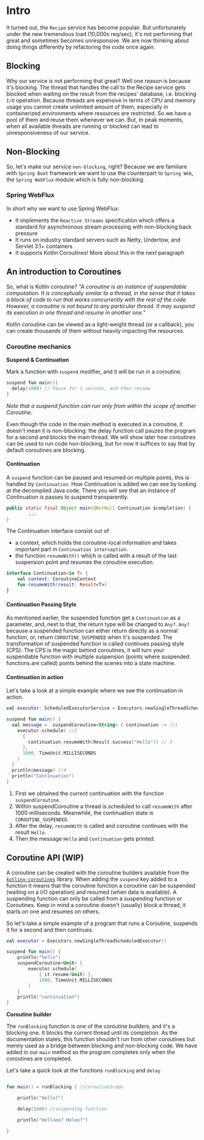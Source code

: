 # Intro

It turned out, the `Recipe` service has become populair. But unfortunately under the new
tremendous load (10,000s req/sec), it's not performing that great and sometimes becomes unresponsive. We are now
thinking about doing things differently by refactoring the code once again. 

## Blocking

Why our service is not performing that great? Well one reason is because it's blocking.
The thread that handles the call to the Recipe service gets blocked when waiting on the result from the recipes'
database, i.e. blocking `I/O` operation.
Because threads are expensive in terms of CPU and memory usage you cannot create unlimited amount of them, especially in
containerized environments where
resources are restricted. So we have a pool of them and reuse them whenever we can. But, In peak moments, when all
available threads are running or blocked can lead to unresponsiveness of our service.

## Non-Blocking

So, let's make our service `non-blocking`, right?
Because we are familiare with `Spring Boot` framework we want to use the counterpart to `Spring Web`,
the `Spring WebFlux` module which is fully non-blocking.

### Spring WebFlux

In short why we want to use Spring WebFlux:

- It implements the `Reactive Streams` specification which offers a standard for asynchronous stream processing with non-blocking back
  pressure
- It runs on industry standard servers such as Netty, Undertow, and Servlet 3.1+ containers
- It supports Kotlin Coroutines! More about this in the next paragraph

## An introduction to Coroutines

So, what is Kotlin coroutine?
*"A coroutine is an instance of suspendable computation.
It is conceptually similar to a thread,
in the sense that it takes a block of code to run that works concurrently with the rest of the code.
However, a coroutine is not bound to any particular thread.
It may suspend its execution in one thread and resume in another one."*

Kotlin coroutine can be viewed as a light-weight thread (or a callback), you can create thousands of them without heavily impacting the resources.

### Coroutine mechanics

**Suspend & Continuation**

Mark a function with `suspend` modifier, and it will be run in a coroutine.
```Kotlin
suspend fun main(){
  delay(1000) // Pause for 1 seconds, and then resume
}
```
*Note that a suspend function can run only from within the scope of another Coroutine.*

Even though the code in the main method is executed in a coroutine, it doesn't mean it is non-blocking: the delay 
function call pauzes the program for a second and blocks the main thread.
We will show later how coroutines can be used to run code non-blocking, but for now it suffices to say that by default coroutines are blocking.

#### Continuation
A `suspend` function can be paused and resumed on multiple points, this is handled by `Continuation`. How Continuation is added we can see by looking at the decompiled Java code.
There you will see that an instance of Continuation is passes to suspend transparently.

```Java
public static final Object main(@NotNull Continuation $completion) {
        ...
}
```

The Continuation interface consist out of
- a context, which holds the coroutine-local information and takes important part in `Continuation interception`.
- the function `resumeWith()` which is called with a result of the last suspension point and resumes the coroutine execution.

```Kotlin
interface Continuation<in T> {
    val context: CoroutineContext
    fun resumeWith(result: Result<T>)
}
```

#### Continuation Passing Style 

As mentioned earlier, the suspended function get a `Continuation` as a parameter, and, next to that, the return type will be changed to `Any?`.
`Any?` because a suspended function can either return directly as a normal function, or, return `COROUTINE_SUSPENDED` when it's suspended.
The transformation of suspended function is called continues passing style (CPS). 
The CPS is the magic behind coroutines, it will turn your suspendable function with multiple suspension (points where suspended functions are called) points behind the scenes into a state machine.

#### Continuation in action
Let's take a look at a simple example where we see the continuation in action.

```Kotlin
val executor: ScheduledExecutorService = Executors.newSingleThreadScheduledExecutor()

suspend fun main() {
  val message =  suspendCoroutine<String> { continuation -> //1
    executor.schedule( //2 
      {
        continuation.resumeWith(Result.success("Hello")) // 3
      },
      1000, TimeUnit.MILLISECONDS
    )
  }
  println(message) //4
  println("Continuation")
}
```

1) First we obtained the current continuation with the function `suspendCoroutine`. 
2) Within suspendCoroutine a thread is scheduled to call `resumeWith` after 1000 milliseconds. Meanwhile, the continuation state is `COROUTINE_SUSPENDED`. 
3) After the delay, `resumeWith` is called and coroutine continues with the result `Hello`.
4) Then the message `Hello` and `Continuation` gets printed.


## Coroutine API (WIP)

A coroutine can be created with the coroutine builders available from
the [`kotlinx-coroutines`](https://github.com/Kotlin/kotlinx.coroutines) library.
When adding the `suspend` key added to a function it means that the coroutine
function a coroutine can be suspended (waiting on a I/O operation) and resumed (when data is available).
A suspending function can only be called from a suspending function or Coroutines.
Keep in mind a coroutine doesn't (usually) block a thread, it starts on one and resumes on others.

So let's take a simple example of a program that runs a Coroutine, suspends it for a second and then continues.

```Kotlin
val executor = Executors.newSingleThreadScheduledExecutor()

suspend fun main() {
    println("hello")
    suspendCoroutine<Unit> {
        executor.schedule(
            { it.resume(Unit) },
            1000, TimeUnit.MILLISECONDS
        )
    }
    println("continuation")
}

```

**Coroutine builder**

The `runBlocking` function is one of the coroutine builders, and it's a blocking one.
It blocks the current thread until its completion. As the documentation states, this function shouldn't run from other
coroutines but merely used as a bridge between blocking and non-blocking code.
We have added in our `main` method so the program completes only when the coroutines are completed.

Let's take a quick look at the functions `runBlocking` and `delay`

```Kotlin

fun main() = runBlocking { //CoroutineScope

    println("Hello?")

    delay(1000) //suspending function

    println("Hellooo? Heloo?")

}

```
